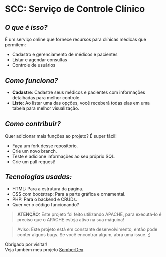 # SCC: Serviço de Controle Clínico

## **_O que é isso?_**

É um serviço online que fornece recursos para clínicas médicas que permitem:
- Cadastro e gerenciamento de médicos e pacientes
- Listar e agendar consultas
- Controle de usuários
  
## **_Como funciona?_**

- **Cadastre**: Cadastre seus médicos e pacientes com informações detalhadas para melhor controle.
- **Liste**: Ao listar uma das opções, você receberá todas elas em uma tabela para melhor visualização.
  
## **_Como contribuir?_**

Quer adicionar mais funções ao projeto? É super fácil!

- Faça um fork desse repositório.
- Crie um novo branch.
- Teste e adicione informações ao seu próprio SQL.
- Crie um pull request!  

## **_Tecnologias usadas:_**

- HTML: Para a estrutura da página.
- CSS com bootstrap: Para a parte gráfica e ornamental.
- PHP: Para o backend e CRUDs.
- Quer ver o código funcionando?

> **ATENÇÃO:** Este projeto foi feito utilizando APACHE, para executá-lo é preciso que o APACHE esteja ativo na sua máquina!

> Aviso: Este projeto está em constante desenvolvimento, então pode conter alguns bugs. Se você encontrar algum, abra uma issue. ;)

Obrigado por visitar!  
Veja também meu projeto [SomberDex](https://github.com/Bushhdog/SomberDex)
